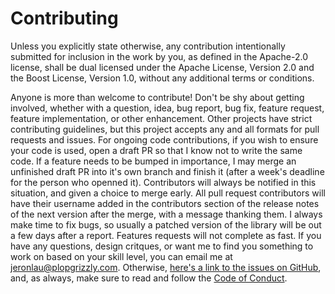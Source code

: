 # Contributing
Unless you explicitly state otherwise, any contribution intentionally submitted
for inclusion in the work by you, as defined in the Apache-2.0 license, shall be
dual licensed under the Apache License, Version 2.0 and the Boost License,
Version 1.0, without any additional terms or conditions.

Anyone is more than welcome to contribute!  Don't be shy about getting involved,
whether with a question, idea, bug report, bug fix, feature request, feature
implementation, or other enhancement.  Other projects have strict contributing
guidelines, but this project accepts any and all formats for pull requests and
issues.  For ongoing code contributions, if you wish to ensure your code is
used, open a draft PR so that I know not to write the same code.  If a feature
needs to be bumped in importance, I may merge an unfinished draft PR into it's
own branch and finish it (after a week's deadline for the person who openned
it).  Contributors will always be notified in this situation, and given a choice
to merge early.  All pull request contributors will have their username added in
the contributors section of the release notes of the next version after the
merge, with a message thanking them.  I always make time to fix bugs, so usually
a patched version of the library will be out a few days after a report.
Features requests will not complete as fast.  If you have any questions, design
critques, or want me to find you something to work on based on your skill level,
you can email me at [jeronlau@plopgrizzly.com](mailto:jeronlau@plopgrizzly.com).
Otherwise,
[here's a link to the issues on GitHub](https://github.com/libcala/stick/issues),
and, as always, make sure to read and follow the
[Code of Conduct](https://github.com/libcala/stick/blob/main/CODE_OF_CONDUCT.md).
